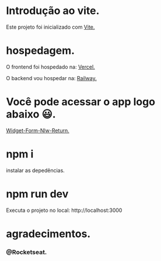 # Introdução ao vite.
Este projeto foi inicializado com <a href="https://vitejs.dev/guide/">Vite.</a>

# hospedagem.
O frontend foi hospedado na: <a href="https://vercel.com/">Vercel.</a>

O backend vou hospedar na: <a href="https://railway.app/">Railway.</a>

<h1>Você pode acessar o app logo abaixo &#x1F603;.</h1>

<a href="https://widget-form-nlw-return-qfeh0acd6-mateusfelixdias.vercel.app/">Widget-Form-Nlw-Return.</a>

# npm i
instalar as depedências.

# npm run dev
Executa o projeto no local: http://localhost:3000

# agradecimentos.
<h3>@Rocketseat.</h3>
